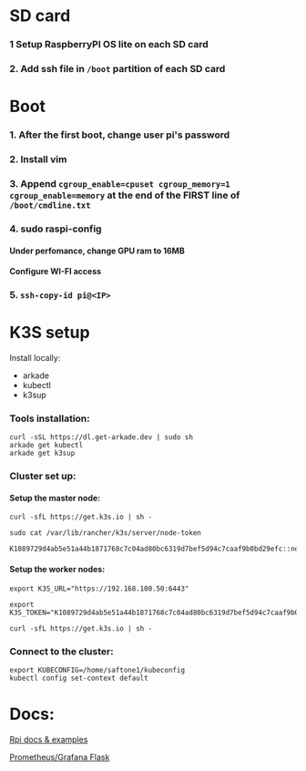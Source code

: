 # SD card
### 1 Setup RaspberryPI OS lite on each SD card
### 2. Add ssh file in ```/boot``` partition of each SD card

# Boot
### 1. After the first boot, change user pi's password
### 2. Install vim
### 3. Append ```cgroup_enable=cpuset cgroup_memory=1 cgroup_enable=memory``` at the end of the FIRST line of ```/boot/cmdline.txt```
### 4. sudo raspi-config
#### Under perfomance, change GPU ram to 16MB
#### Configure WI-FI access
### 5. ```ssh-copy-id pi@<IP> ```
# K3S setup
Install locally:
- arkade
- kubectl
- k3sup

### Tools installation:
```
curl -sSL https://dl.get-arkade.dev | sudo sh
arkade get kubectl
arkade get k3sup
```

### Cluster set up: 
#### Setup the master node: 
```
curl -sfL https://get.k3s.io | sh -

sudo cat /var/lib/rancher/k3s/server/node-token

K1089729d4ab5e51a44b1871768c7c04ad80bc6319d7bef5d94c7caaf9b0bd29efc::node:1fcdc14840494f3ebdcad635c7b7a9b7
```

#### Setup the worker nodes: 
```
export K3S_URL="https://192.168.100.50:6443"

export K3S_TOKEN="K1089729d4ab5e51a44b1871768c7c04ad80bc6319d7bef5d94c7caaf9b0bd29efc::node:1fcdc14840494f3ebdcad635c7b7a9b7"

curl -sfL https://get.k3s.io | sh -
```
### Connect to the cluster:

```
export KUBECONFIG=/home/saftone1/kubeconfig
kubectl config set-context default
```

# Docs:
[Rpi docs & examples](https://leanpub.com/RPiMRE/read#leanpub-auto-record-the-system-information-values)

[Prometheus/Grafana Flask](https://levelup.gitconnected.com/setting-up-a-local-weather-station-using-dht11-docker-prometheus-and-grafana-on-a-raspberry-pi-a5f928addc34)

